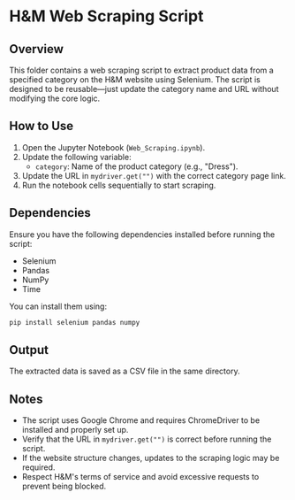 # H&M Web Scraping Script

## Overview
This folder contains a web scraping script to extract product data from a specified category on the H&M website using Selenium. The script is designed to be reusable—just update the category name and URL without modifying the core logic.

## How to Use
1. Open the Jupyter Notebook (`Web_Scraping.ipynb`).
2. Update the following variable:
   - `category`: Name of the product category (e.g., "Dress").
3. Update the URL in `mydriver.get("")` with the correct category page link.
4. Run the notebook cells sequentially to start scraping.

## Dependencies
Ensure you have the following dependencies installed before running the script:

- Selenium
- Pandas
- NumPy
- Time

You can install them using:

```bash
pip install selenium pandas numpy
```

## Output
The extracted data is saved as a CSV file in the same directory.

## Notes
- The script uses Google Chrome and requires ChromeDriver to be installed and properly set up.
- Verify that the URL in `mydriver.get("")` is correct before running the script.
- If the website structure changes, updates to the scraping logic may be required.
- Respect H&M's terms of service and avoid excessive requests to prevent being blocked.
